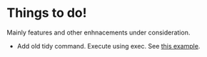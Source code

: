 # Things to do!
Mainly features and other enhnacements under consideration.

- Add old tidy command. Execute using exec. See [this example](https://github.com/kernelsmith/TidyOnSave/blob/master/TidyOnSave.py).